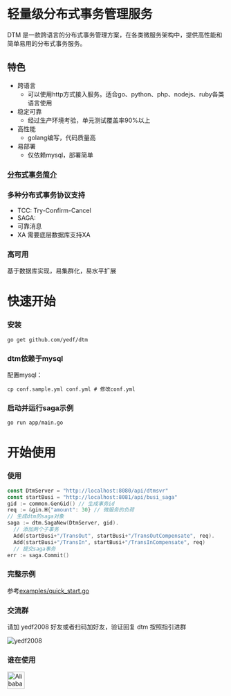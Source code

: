 # 轻量级分布式事务管理服务
DTM 是一款跨语言的分布式事务管理方案，在各类微服务架构中，提供高性能和简单易用的分布式事务服务。
## 特色

* 跨语言
  + 可以使用http方式接入服务。适合go、python、php、nodejs、ruby各类语言使用
* 稳定可靠
  + 经过生产环境考验，单元测试覆盖率90%以上
* 高性能
  + golang编写，代码质量高
* 易部署
  + 仅依赖mysql，部署简单

### [分布式事务简介](./intro-xa.md)
### 多种分布式事务协议支持
  * TCC: Try-Confirm-Cancel
  * SAGA:
  * 可靠消息
  * XA 需要底层数据库支持XA
### 高可用
基于数据库实现，易集群化，易水平扩展
# 快速开始
### 安装
`go get github.com/yedf/dtm`
### dtm依赖于mysql

配置mysql：  

`cp conf.sample.yml conf.yml # 修改conf.yml`  

### 启动并运行saga示例
`go run app/main.go`

# 开始使用

### 使用
``` go
const DtmServer = "http://localhost:8080/api/dtmsvr"
const startBusi = "http://localhost:8081/api/busi_saga"
gid := common.GenGid() // 生成事务id
req := &gin.H{"amount": 30} // 微服务的负荷
// 生成dtm的saga对象
saga := dtm.SagaNew(DtmServer, gid).
  // 添加两个子事务
  Add(startBusi+"/TransOut", startBusi+"/TransOutCompensate", req).
  Add(startBusi+"/TransIn", startBusi+"/TransInCompensate", req)
  // 提交saga事务
err := saga.Commit()
```
### 完整示例
参考[examples/quick_start.go](./examples/quick_start.go)

### 交流群
请加 yedf2008 好友或者扫码加好友，验证回复 dtm 按照指引进群  

![yedf2008](http://service.ivydad.com/cover/dubbingd9af238e-a2a7-e9fa-1267-cc757c83e834.jpeg)

### 谁在使用
<div style='vertical-align: middle'>
    <img alt='Alibaba Group' height='40'  src='https://www.ivydad.com/_nuxt/img/header-logo.2645ad5.png'  /img>
</div>
